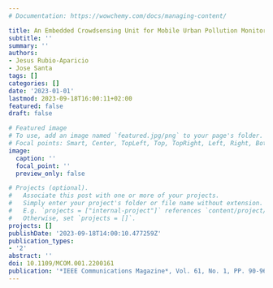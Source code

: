 ```yaml
---
# Documentation: https://wowchemy.com/docs/managing-content/

title: An Embedded Crowdsensing Unit for Mobile Urban Pollution Monitoring
subtitle: ''
summary: ''
authors:
- Jesus Rubio-Aparicio
- Jose Santa
tags: []
categories: []
date: '2023-01-01'
lastmod: 2023-09-18T16:00:11+02:00
featured: false
draft: false

# Featured image
# To use, add an image named `featured.jpg/png` to your page's folder.
# Focal points: Smart, Center, TopLeft, Top, TopRight, Left, Right, BottomLeft, Bottom, BottomRight.
image:
  caption: ''
  focal_point: ''
  preview_only: false

# Projects (optional).
#   Associate this post with one or more of your projects.
#   Simply enter your project's folder or file name without extension.
#   E.g. `projects = ["internal-project"]` references `content/project/deep-learning/index.md`.
#   Otherwise, set `projects = []`.
projects: []
publishDate: '2023-09-18T14:00:10.477259Z'
publication_types:
- '2'
abstract: ''
doi: 10.1109/MCOM.001.2200161
publication: '*IEEE Communications Magazine*, Vol. 61, No. 1, PP. 90-96, DOI: 10.1109/MCOM.001.2200161'
---
```

